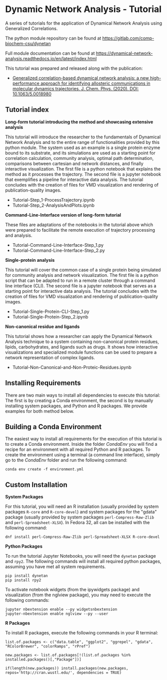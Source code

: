 # Dynamic Network Analysis - Tutorial
A series of tutorials for the application of Dynamical Network Analysis using Generalized Correlations.

The python module repository can be found at https://gitlab.com/comp-biochem-csu/dynetan

Full module documentation can be found at https://dynamical-network-analysis.readthedocs.io/en/latest/index.html

This tutorial was prepared and released along with the publication:

* [Generalized correlation-based dynamical network analysis: a new high-performance approach for identifying allosteric communications in molecular dynamics trajectories. J. Chem. Phys. (2020). DOI: 10.1063/5.0018980](https://doi.org/10.1063/5.0018980)

## Tutorial index

**Long-form tutorial introducing the method and showcasing extensive analysis**

This tutorial will introduce the researcher to the fundamentals of Dynamical Network
Analysis and to the entire range of functionalities provided by this python module.
The system used as an example is a single protein enzyme bound to its substrate, 
and its simulations are used as a starting point for correlation calculation, 
community analysis, optimal path determination, comparisons between cartesian and 
network distances, and finally interactive visualization.
The first file is a python notebook that explains the method as it processes the 
trajectory. The second file is a jupyter notebook that exemplifies a pipeline for 
interactive data analysis.
The tutorial concludes with the creation of files for VMD visualization and 
rendering of publication-quality images.

* Tutorial-Step_1-ProcessTrajectory.ipynb
* Tutorial-Step_2-AnalysisAndPlots.ipynb

**Command-Line-Interface version of long-form tutorial**

These files are adaptations of the notebooks in the tutorial above which were 
prepared to facilitate the remote execution of trajectory processing and analysis.

* Tutorial-Command-Line-Interface-Step_1.py
* Tutorial-Command-Line-Interface-Step_2.py

**Single-protein analysis**

This tutorial will cover the common case of a single protein being simulated for
community analysis and network visualization.
The first file is a python script that can be adapted to run in a remote cluster
through a command line interface (CLI). The second file is a jupyter notebook that
serves as a starting point for interactive data analysis. The tutorial concludes
with the creation of files for VMD visualization and rendering of publication-quality 
images.

* Tutorial-Single-Protein-CLI-Step_1.py
* Tutorial-Single-Protein-Step_2.ipynb

**Non-canonical residue and ligands**

This tutorial shows how a researcher can apply the Dynamical Network Analysis 
technique to a system containing non-canonical protein residues, lipids,
carbohydrates, and ligands such as drugs. It shows how interactive visualizations 
and specialized module functions can be used to prepare a network representation 
of complex ligands. 

* Tutorial-Non-Canonical-and-Non-Proteic-Residues.ipynb

## Installing Requirements

There are two main ways to install all dependencies to execute this tutorial: The first is by creating a Conda environment, the second is by manually installing system packages, and Python and R packages. We provide examples for both method below.

Building a Conda Environment
----------------

The easiest way to install all requirements for the execution of this tutorial is to create a Conda environment. Inside the folder *CondaEnv* you will find a recipe for an environment with all required Python and R packages. 
To create the environment using a terminal (a command line interface), simply go to the *CondaEnv* folder and run the following command:

    conda env create -f environment.yml

Custom Installation
----------------

**System Packages**

For this tutorial, you will need an R installation (usually provided by system packages `R-core` and `R-core-devel`) and system packages for the "gdata" package (usually provided by system packages `perl-Compress-Raw-Zlib` and `perl-Spreadsheet-XLSX`). In Fedora 32, all can be installed with the following command:

    dnf install perl-Compress-Raw-Zlib perl-Spreadsheet-XLSX R-core-devel

**Python Packages**

To run the tutorial Jupyter Notebooks, you will need the `dynetan` package and `rpy2`. The following commands will install all required python packages, assuming you have met all system requirements.

    pip install dynetan
    pip install rpy2

To activate notebook widgets (from the ipywidgets package) and visualization (from the nglview package), you may need to execute the following commands:

    jupyter nbextension enable --py widgetsnbextension
    jupyter-nbextension enable nglview --py --user

**R Packages**

To install R packages, execute the following commands in your R terminal:

    list.of.packages <- c("data.table", "ggplot2", "ggrepel", "gdata", "RColorBrewer", "colorRamps", "rPref")

    new.packages <- list.of.packages[!(list.of.packages %in% installed.packages()[,"Package"])]

    if(length(new.packages)) install.packages(new.packages, repos='http://cran.wustl.edu/', dependencies = TRUE)

